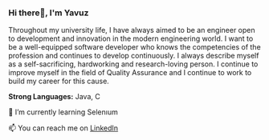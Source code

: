 ### Hi there👋, I'm Yavuz 

Throughout my university life, I have always aimed to be an engineer open to development and innovation in the modern engineering world. I want to be a well-equipped software developer who knows the competencies of the profession and continues to develop continuously. I always describe myself as a self-sacrificing, hardworking and research-loving person. I continue to improve myself in the field of Quality Assurance and I continue to work to build my career for this cause.


**Strong Languages:** Java, C

 🌱 I’m currently learning Selenıum

 📫 You can reach me on [LinkedIn](www.linkedin.com/in/yavuzarslann/)


